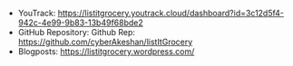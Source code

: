 - YouTrack: https://listitgrocery.youtrack.cloud/dashboard?id=3c12d5f4-942c-4e99-9b83-13b49f68bde2
- GitHub Repository: Github Rep: https://github.com/cyberAkeshan/listItGrocery
- Blogposts: https://listitgrocery.wordpress.com/
